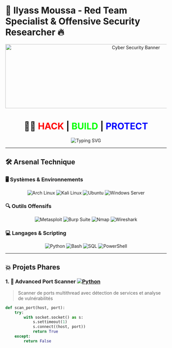 # 🚀 Ilyass Moussa - Red Team Specialist & Offensive Security Researcher 🔥

<p align="center">
  <img src="Vidéo sans titre ‐ Réalisée avec Clipchamp.gif" width="800" height="200" alt="Cyber Security Banner"/>
</p>

<h1 align="center">👨‍💻 <span style="color: #FF0000;">HACK</span> | <span style="color: #00FF00;">BUILD</span> | <span style="color: #0000FF;">PROTECT</span></h1>

<div align="center">
  <img src="https://readme-typing-svg.herokuapp.com?font=Hack&size=24&duration=4000&color=00FF00&center=true&vCenter=true&width=600&lines=Red+Team+Operator+%7C+Penetration+Tester;Security+Researcher+%7C+CTF+Player;Python+Developer+%7C+Script+Kiddie+%F0%9F%98%88" alt="Typing SVG" />
</div>

---

## 🛠️ Arsenal Technique

### 🖥️ Systèmes & Environnements
<div align="center">
  <img src="https://img.shields.io/badge/Arch_Linux-1793D1?style=for-the-badge&logo=arch-linux&logoColor=white" alt="Arch Linux"/>
  <img src="https://img.shields.io/badge/Kali_Linux-557C94?style=for-the-badge&logo=kali-linux&logoColor=white" alt="Kali Linux"/>
  <img src="https://img.shields.io/badge/Ubuntu-E95420?style=for-the-badge&logo=ubuntu&logoColor=white" alt="Ubuntu"/>
  <img src="https://img.shields.io/badge/Windows_Server-0078D6?style=for-the-badge&logo=windows&logoColor=white" alt="Windows Server"/>
</div>

### 🔍 Outils Offensifs
<div align="center">
  <img src="https://img.shields.io/badge/Metasploit-FF0000?style=for-the-badge&logo=metasploit&logoColor=white" alt="Metasploit"/>
  <img src="https://img.shields.io/badge/Burp_Suite-F47C20?style=for-the-badge&logo=burp-suite&logoColor=white" alt="Burp Suite"/>
  <img src="https://img.shields.io/badge/Nmap-4F5D95?style=for-the-badge&logo=nmap&logoColor=white" alt="Nmap"/>
  <img src="https://img.shields.io/badge/Wireshark-1679A7?style=for-the-badge&logo=wireshark&logoColor=white" alt="Wireshark"/>
</div>

### 💻 Langages & Scripting
<div align="center">
  <img src="https://img.shields.io/badge/Python-3776AB?style=for-the-badge&logo=python&logoColor=white" alt="Python"/>
  <img src="https://img.shields.io/badge/Bash-4EAA25?style=for-the-badge&logo=gnu-bash&logoColor=white" alt="Bash"/>
  <img src="https://img.shields.io/badge/SQL-4479A1?style=for-the-badge&logo=mysql&logoColor=white" alt="SQL"/>
  <img src="https://img.shields.io/badge/PowerShell-5391FE?style=for-the-badge&logo=powershell&logoColor=white" alt="PowerShell"/>
</div>

---

## 💥 Projets Phares

### 1. 🚨 **Advanced Port Scanner** [![Python](https://img.shields.io/badge/Python-3.8+-yellow?logo=python)](https://python.org)
> Scanner de ports multithread avec détection de services et analyse de vulnérabilités
```python
def scan_port(host, port):
    try:
        with socket.socket() as s:
            s.settimeout(1)
            s.connect((host, port))
            return True
    except:
        return False
